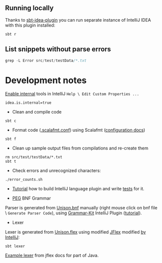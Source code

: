 ## Running locally

Thanks to [sbt-idea-plugin](https://github.com/JetBrains/sbt-idea-plugin) you can run separate instance of IntelliJ IDEA with this plugin installed:

```shell
sbt r
```

## List snippets without parse errors

```sbt
grep -L Error src/test/testData/*.txt
```

# Development notes

[Enable internal](https://plugins.jetbrains.com/docs/intellij/explore-api.html#internalMode) tools in IntelliJ `Help \ Edit Custom Properties ...`
```properties
idea.is.internal=true
```

* Clean and compile code

```shell
sbt c
```

* Format code ([.scalafmt.conf](./.scalafmt.conf)) using Scalafmt ([configuration docs](https://scalameta.org/scalafmt/docs/configuration.html))

```shell
sbt f
```

* Clean up sample output files from compilations and re-create them
```shell
rm src/test/testData/*.txt
sbt t
```

* Check errors and unrecognized characters:
```shell
./error_counts.sh
```

* [Tutorial](https://plugins.jetbrains.com/docs/intellij/custom-language-support-tutorial.html) how to build IntelliJ language plugin and write [tests](https://plugins.jetbrains.com/docs/intellij/writing-tests-for-plugins.html)  for it.

* [PEG](https://en.wikipedia.org/wiki/Parsing_expression_grammar) BNF Grammar

Parser is generated from [Unison.bnf](src/main/jflex/Unison.bnf)
manually (right mouse click on bnf file \ `Generate Parser Code`), using [Grammar-Kit](https://github.com/JetBrains/Grammar-Kit) IntelliJ Plugin ([tutorial](https://github.com/JetBrains/Grammar-Kit/blob/master/TUTORIAL.md)).

* Lexer

Lexer is generated from [Unison.flex](./intellij/unison/language/Unison.flex) using modified [JFlex](https://www.jflex.de/) modified [by IntelliJ](https://github.com/JetBrains/intellij-deps-jflex):
```shell
sbt lexer
```

[Example lexer](https://jflex.de/manual.html) from jflex docs for part of Java.
